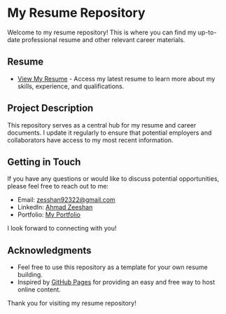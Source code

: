 # My Resume Repository

Welcome to my resume repository! This is where you can find my up-to-date professional resume and other relevant career materials.

## Resume

- [View My Resume](link-to-your-resume.pdf) - Access my latest resume to learn more about my skills, experience, and qualifications.

## Project Description

This repository serves as a central hub for my resume and career documents. I update it regularly to ensure that potential employers and collaborators have access to my most recent information.

## Getting in Touch

If you have any questions or would like to discuss potential opportunities, please feel free to reach out to me:

- Email: [zesshan92322@gmail.com](mailto:zesshan92322@gmail.com)
- LinkedIn: [Ahmad Zeeshan](www.linkedin.com/in/zeeshan92322)
- Portfolio: [My Portfolio](https://ahmad-zeeshan-ramzan.github.io/Portfolio-Template/)

I look forward to connecting with you!

## Acknowledgments

- Feel free to use this repository as a template for your own resume building.
- Inspired by [GitHub Pages](https://pages.github.com/) for providing an easy and free way to host online content.

Thank you for visiting my resume repository!
